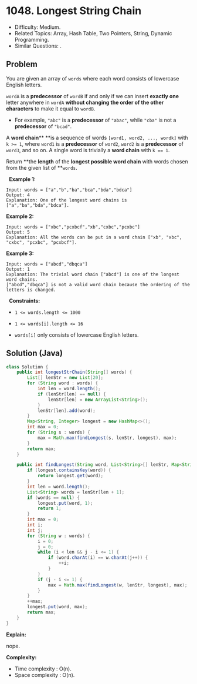 # 1048. Longest String Chain

- Difficulty: Medium.
- Related Topics: Array, Hash Table, Two Pointers, String, Dynamic Programming.
- Similar Questions: .

## Problem

You are given an array of ```words``` where each word consists of lowercase English letters.

```wordA``` is a **predecessor** of ```wordB``` if and only if we can insert **exactly one** letter anywhere in ```wordA``` **without changing the order of the other characters** to make it equal to ```wordB```.


	
- For example, ```"abc"``` is a **predecessor** of ```"abac"```, while ```"cba"``` is not a **predecessor** of ```"bcad"```.


A **word chain**** **is a sequence of words ```[word1, word2, ..., wordk]``` with ```k >= 1```, where ```word1``` is a **predecessor** of ```word2```, ```word2``` is a **predecessor** of ```word3```, and so on. A single word is trivially a **word chain** with ```k == 1```.

Return **the **length** of the **longest possible word chain** with words chosen from the given list of **```words```.

 
**Example 1:**

```
Input: words = ["a","b","ba","bca","bda","bdca"]
Output: 4
Explanation: One of the longest word chains is ["a","ba","bda","bdca"].
```

**Example 2:**

```
Input: words = ["xbc","pcxbcf","xb","cxbc","pcxbc"]
Output: 5
Explanation: All the words can be put in a word chain ["xb", "xbc", "cxbc", "pcxbc", "pcxbcf"].
```

**Example 3:**

```
Input: words = ["abcd","dbqca"]
Output: 1
Explanation: The trivial word chain ["abcd"] is one of the longest word chains.
["abcd","dbqca"] is not a valid word chain because the ordering of the letters is changed.
```

 
**Constraints:**


	
- ```1 <= words.length <= 1000```
	
- ```1 <= words[i].length <= 16```
	
- ```words[i]``` only consists of lowercase English letters.



## Solution (Java)

```java
class Solution {
    public int longestStrChain(String[] words) {
        List[] lenStr = new List[20];
        for (String word : words) {
            int len = word.length();
            if (lenStr[len] == null) {
                lenStr[len] = new ArrayList<String>();
            }
            lenStr[len].add(word);
        }
        Map<String, Integer> longest = new HashMap<>();
        int max = 0;
        for (String s : words) {
            max = Math.max(findLongest(s, lenStr, longest), max);
        }
        return max;
    }

    public int findLongest(String word, List<String>[] lenStr, Map<String, Integer> longest) {
        if (longest.containsKey(word)) {
            return longest.get(word);
        }
        int len = word.length();
        List<String> words = lenStr[len + 1];
        if (words == null) {
            longest.put(word, 1);
            return 1;
        }
        int max = 0;
        int i;
        int j;
        for (String w : words) {
            i = 0;
            j = 0;
            while (i < len && j - i <= 1) {
                if (word.charAt(i) == w.charAt(j++)) {
                    ++i;
                }
            }
            if (j - i <= 1) {
                max = Math.max(findLongest(w, lenStr, longest), max);
            }
        }
        ++max;
        longest.put(word, max);
        return max;
    }
}
```

**Explain:**

nope.

**Complexity:**

* Time complexity : O(n).
* Space complexity : O(n).
